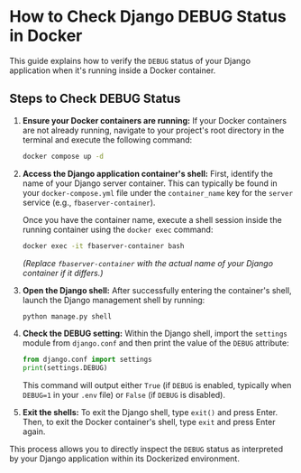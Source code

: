 # How to Check Django DEBUG Status in Docker

This guide explains how to verify the `DEBUG` status of your Django application when it's running inside a Docker container.

## Steps to Check DEBUG Status

1. **Ensure your Docker containers are running:**
    If your Docker containers are not already running, navigate to your project's root directory in the terminal and execute the following command:

    ```sh
    docker compose up -d
    ```

2. **Access the Django application container's shell:**
    First, identify the name of your Django server container. This can typically be found in your `docker-compose.yml` file under the `container_name` key for the `server` service (e.g., `fbaserver-container`).

    Once you have the container name, execute a shell session inside the running container using the `docker exec` command:

    ```sh
    docker exec -it fbaserver-container bash
    ```

    *(Replace `fbaserver-container` with the actual name of your Django container if it differs.)*

3. **Open the Django shell:**
    After successfully entering the container's shell, launch the Django management shell by running:

    ```sh
    python manage.py shell
    ```

4. **Check the DEBUG setting:**
    Within the Django shell, import the `settings` module from `django.conf` and then print the value of the `DEBUG` attribute:

    ```python
    from django.conf import settings
    print(settings.DEBUG)
    ```

    This command will output either `True` (if `DEBUG` is enabled, typically when `DEBUG=1` in your `.env` file) or `False` (if `DEBUG` is disabled).

5. **Exit the shells:**
    To exit the Django shell, type `exit()` and press Enter. Then, to exit the Docker container's shell, type `exit` and press Enter again.

This process allows you to directly inspect the `DEBUG` status as interpreted by your Django application within its Dockerized environment.

